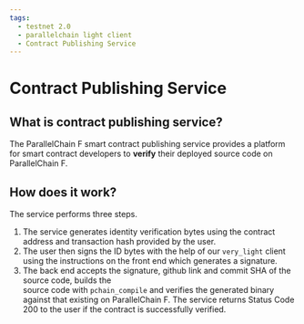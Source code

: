 ```yaml
---
tags:
  - testnet 2.0
  - parallelchain light client
  - Contract Publishing Service
---
```


# Contract Publishing Service

## What is contract publishing service?

The ParallelChain F smart contract publishing service provides a platform for smart contract developers to **verify** their deployed source code on ParallelChain F. 


## How does it work?

 The service performs three steps.

1. The service generates identity verification bytes using the contract address and transaction hash provided by the user.
2. The user then signs the ID bytes with the help of our `very_light` client using the instructions on the front end which generates a signature.
3. The back end accepts the signature, github link and commit SHA of the source code, builds the  
   source code with `pchain_compile` and verifies the generated binary against that existing on ParallelChain F. The service returns Status Code 200 
   to the user if the contract is successfully verified.

